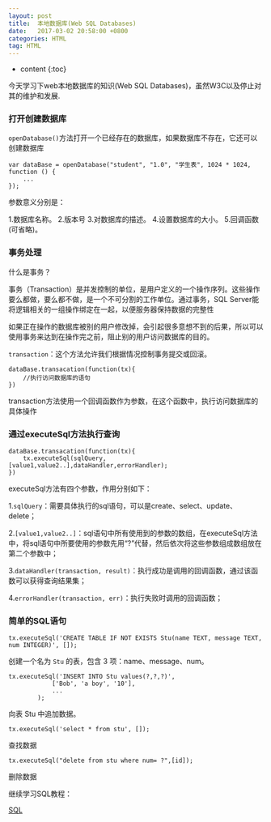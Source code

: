 ```yaml
---
layout: post
title:  本地数据库(Web SQL Databases)
date:   2017-03-02 20:58:00 +0800
categories: HTML
tag: HTML
---
```


* content
{:toc}

今天学习下web本地数据库的知识(Web SQL Databases)，虽然W3C以及停止对其的维护和发展.

### 打开创建数据库

`openDatabase()`方法打开一个已经存在的数据库，如果数据库不存在，它还可以创建数据库

```
var dataBase = openDatabase("student", "1.0", "学生表", 1024 * 1024, function () {
	...
});
```

参数意义分别是：

1.数据库名称。
2.版本号
3.对数据库的描述。
4.设置数据库的大小。
5.回调函数(可省略)。

### 事务处理

什么是事务？

事务（Transaction）是并发控制的单位，是用户定义的一个操作序列。这些操作要么都做，要么都不做，是一个不可分割的工作单位。通过事务，SQL Server能将逻辑相关的一组操作绑定在一起，以便服务器保持数据的完整性

如果正在操作的数据库被别的用户修改掉，会引起很多意想不到的后果，所以可以使用事务来达到在操作完之前，阻止别的用户访问数据库的目的。

`transaction`：这个方法允许我们根据情况控制事务提交或回滚。

```
dataBase.transacation(function(tx){
	//执行访问数据库的语句  
})
```

transaction方法使用一个回调函数作为参数，在这个函数中，执行访问数据库的具体操作

### 通过executeSql方法执行查询

```
dataBase.transacation(function(tx){
	tx.executeSql(sqlQuery,[value1,value2..],dataHandler,errorHandler);
})
```

executeSql方法有四个参数，作用分别如下：

1.`sqlQuery`：需要具体执行的sql语句，可以是create、select、update、delete；

2.`[value1,value2..]`：sql语句中所有使用到的参数的数组，在executeSql方法中，将sql语句中所要使用的参数先用“?”代替，然后依次将这些参数组成数组放在第二个参数中；

3.`dataHandler(transaction, result)`：执行成功是调用的回调函数，通过该函数可以获得查询结果集；

4.`errorHandler(transaction, err)`：执行失败时调用的回调函数；

### 简单的SQL语句

```
tx.executeSql('CREATE TABLE IF NOT EXISTS Stu(name TEXT, message TEXT, num INTEGER)', []);
```

创建一个名为 `Stu` 的表，包含 3 项：name、message、num。

```
tx.executeSql('INSERT INTO Stu values(?,?,?)',
			['Bob', 'a boy', '10'],
			...
		);
```

向表 Stu 中追加数据。

```
tx.executeSql('select * from stu', []);
```

查找数据

```
tx.executeSql("delete from stu where num= ?",[id]);
```

删除数据


继续学习SQL教程：

[SQL](http://www.w3school.com.cn/sql/sql_syntax.asp)